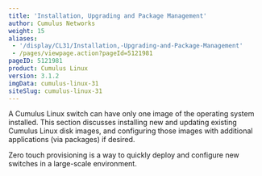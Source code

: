 ```yaml
---
title: 'Installation, Upgrading and Package Management'
author: Cumulus Networks
weight: 15
aliases:
 - '/display/CL31/Installation,-Upgrading-and-Package-Management'
 - /pages/viewpage.action?pageId=5121981
pageID: 5121981
product: Cumulus Linux
version: 3.1.2
imgData: cumulus-linux-31
siteSlug: cumulus-linux-31
---
```

A Cumulus Linux switch can have only one image of the operating system
installed. This section discusses installing new and updating existing
Cumulus Linux disk images, and configuring those images with additional
applications (via packages) if desired.

Zero touch provisioning is a way to quickly deploy and configure new
switches in a large-scale environment.

<article id="html-search-results" class="ht-content" style="display: none;">

</article>

<footer id="ht-footer">

</footer>
